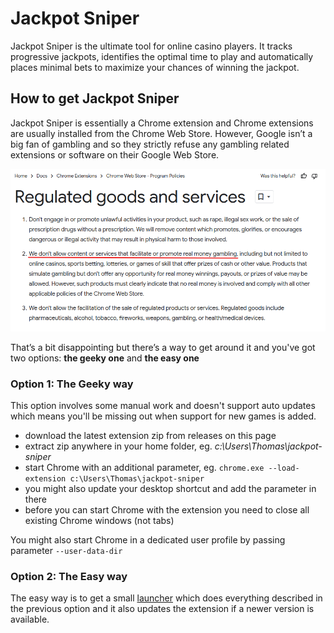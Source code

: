 # Jackpot Sniper #
Jackpot Sniper is the ultimate tool for online casino players. It tracks progressive jackpots, identifies the optimal time to play and automatically places minimal bets to maximize your chances of winning the jackpot.

## How to get Jackpot Sniper ##
Jackpot Sniper is essentially a Chrome extension and Chrome extensions are usually installed from the Chrome Web Store. However, Google isn’t a big fan of gambling and so they strictly refuse any gambling related extensions or software on their Google Web Store.

![GWS Policies](img/gws-policies.png)

That’s a bit disappointing but there’s a way to get around it and you've got two options: **the geeky one** and **the easy one**

### Option 1: The Geeky way ###
This option involves some manual work and doesn't support auto updates which means you'll be missing out when support for new games is added.

- download the latest extension zip from releases on this page
- extract zip anywhere in your home folder, eg. *c:\Users\Thomas\jackpot-sniper*
- start Chrome with an additional parameter, eg. `chrome.exe --load-extension c:\Users\Thomas\jackpot-sniper`
- you might also update your desktop shortcut and add the parameter in there
- before you can start Chrome with the extension you need to close all existing Chrome windows (not tabs)

You might also start Chrome in a dedicated user profile by passing parameter `--user-data-dir`

### Option 2: The Easy way ###
The easy way is to get a small [launcher](https://github.com/jackpotsniper/launcher)
 which does everything described in the previous option and it also updates the extension if a newer version is available.
